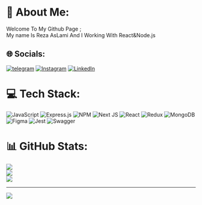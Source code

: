 # 💫 About Me:
Welcome To My Github Page ;<br>My name Is Reza AsLami And I Working With React&Node.js<br>


## 🌐 Socials:
[![telegram](https://img.shields.io/badge/Telegram-2CA5E0?style=flat-squeare&logo=telegram&logoColor=white)](https://t.me/Aslami_Codestyle)  [![Instagram](https://img.shields.io/badge/Instagram-%23E4405F.svg?logo=Instagram&logoColor=white)]([https://instagram.com/@maziar_101](https://instagram.com/itx._.a3lami)) [![LinkedIn](https://img.shields.io/badge/LinkedIn-%230077B5.svg?logo=linkedin&logoColor=white)](www.linkedin.com/in/reza-aslami) 

# 💻 Tech Stack:
![JavaScript](https://img.shields.io/badge/javascript-%23323330.svg?style=for-the-badge&logo=javascript&logoColor=%23F7DF1E) ![Express.js](https://img.shields.io/badge/express.js-%23404d59.svg?style=for-the-badge&logo=express&logoColor=%2361DAFB) ![NPM](https://img.shields.io/badge/NPM-%23CB3837.svg?style=for-the-badge&logo=npm&logoColor=white) ![Next JS](https://img.shields.io/badge/Next-black?style=for-the-badge&logo=next.js&logoColor=white) ![React](https://img.shields.io/badge/react-%2320232a.svg?style=for-the-badge&logo=react&logoColor=%2361DAFB) ![Redux](https://img.shields.io/badge/redux-%23593d88.svg?style=for-the-badge&logo=redux&logoColor=white) ![MongoDB](https://img.shields.io/badge/MongoDB-%234ea94b.svg?style=for-the-badge&logo=mongodb&logoColor=white) ![Figma](https://img.shields.io/badge/figma-%23F24E1E.svg?style=for-the-badge&logo=figma&logoColor=white) ![Jest](https://img.shields.io/badge/-jest-%23C21325?style=for-the-badge&logo=jest&logoColor=white) ![Swagger](https://img.shields.io/badge/-Swagger-%23Clojure?style=for-the-badge&logo=swagger&logoColor=white)
# 📊 GitHub Stats:
![](https://github-readme-stats.vercel.app/api?username=Maziar101&theme=radical&hide_border=false&include_all_commits=true&count_private=true)<br/>
![](https://github-readme-streak-stats.herokuapp.com/?user=Maziar101&theme=radical&hide_border=false)<br/>
![](https://github-readme-stats.vercel.app/api/top-langs/?username=Maziar101&theme=radical&hide_border=false&include_all_commits=true&count_private=true&layout=compact)

---
[![](https://visitcount.itsvg.in/api?id=Maziar101&icon=0&color=0)](https://visitcount.itsvg.in)

<!-- Proudly created with GPRM ( https://gprm.itsvg.in ) -->
